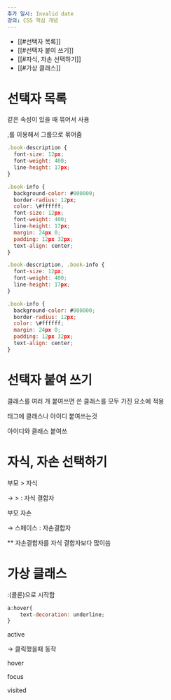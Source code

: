 ```yaml
---
추가 일시: Invalid date
강의: CSS 핵심 개념
---
```

- [[#선택자 목록]]
- [[#선택자 붙여 쓰기]]
- [[#자식, 자손 선택하기]]
- [[#가상 클래스]]

# 선택자 목록

  

같은 속성이 있을 때 묶어서 사용

,를 이용해서 그룹으로 묶어줌

```JavaScript
.book-description {
  font-size: 12px;
  font-weight: 400;
  line-height: 17px;
}

.book-info {
  background-color: #000000;
  border-radius: 12px;
  color: \#ffffff;
  font-size: 12px;
  font-weight: 400;
  line-height: 17px;
  margin: 24px 0;
  padding: 12px 32px;
  text-align: center;
}
```

```JavaScript
.book-description, .book-info {
  font-size: 12px;
  font-weight: 400;
  line-height: 17px;
}

.book-info {
  background-color: #000000;
  border-radius: 12px;
  color: \#ffffff;
  margin: 24px 0;
  padding: 12px 32px;
  text-align: center;
}
```

  

# 선택자 붙여 쓰기

클래스를 여러 개 붙여쓰면 쓴 클래스를 모두 가진 요소에 적용

태그에 클래스나 아이디 붙여쓰는것

아이디와 클래스 붙여쓰

  

# 자식, 자손 선택하기

부모 > 자식

→ > : 자식 결합자

  

부모 자손

→ 스페이스 : 자손결합자

  

** 자손결합자를 자식 결합자보다 많이씀

  

# 가상 클래스

:(콜론)으로 시작함

```JavaScript
a:hover{
	text-decoration: underline;
}
```

active

→ 클릭했을때 동작

hover

focus

visited